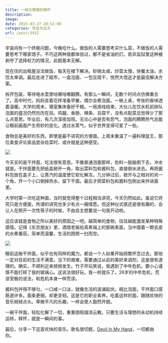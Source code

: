 ```yaml
---
title: 一碗方便面的释怀
description: 
image: 
date: 2015-03-27 20:52:00
categories: 苟且与远方
url: /post/3432
---
```


宇宙间有一个终极问题，今晚吃什么。做饭的人需要思考买什么菜，不做饭的人需要思考下哪家馆子。不巧这两种我都体验过，都不是省油的灯。若非监狱里这种被剥夺了选择权力的情况，此题基本无解。

现在住的出租屋没法做饭，每天在楼下解决。砂锅太咸，炒菜太慢，快餐太油，水饺太单调。最后走进了超市，一盒泡面、一包豆腐干，恍然大悟这才是最佳解决方案。

拆开包装，等待电水壶里咕嘟咕嘟翻腾。有那么一瞬间，无数个时间点仿佛重合了。高中时代，妈妈变着花样准备早餐，偶尔会煮泡面。一碗上桌，夸张的香味透着温暖。大学的周末，寝室集体备好干粮。一局游戏结束，大伙儿在饮水机前排队泡面的盛况仍然历历在目。鸡腿、香肠、辣条、豆腐干，没有点配菜总觉得少了那么点意思。毕业后，有几次深夜加班。无论心中是否有怨气，泡面的腾腾热气总能让眼前画面产生奇妙的变化。透过水蒸气，似乎世界变得可爱了一些。

食物总是美好的东西，即使是最不讲究的方便面。上周末重温了一遍料理鼠王，那位美食评论家品尝杂烩菜时，或许就是这种感受。

![](https://storageapi.fleek.co/0a3a8890-e65e-47ce-93d7-0442b9209d38-bucket/blog/posts/2015-03/03-27/2.jpg)

今天买的是干拌面，吃法很有意思。不像普通泡面那样，佐料一股脑倒下去，冲水就是。干拌面要先把纸盖掀开一角，取出菜料包和酱料包，直接倒水进去。再把酱料包放在盖子上，让蒸汽的温度使它软化解冻。几分钟过后，掀开与之相对的另一个角，开一个小口倒掉热水，留下干面。最后才把菜料包和酱料包倒出来拌进面里。

大学时第一次吃这种面，当时就觉得整个过程相当讲究，今天仍然如此。虽说它终究只是方便面，所谓的讲究也多少有点一厢情愿。但这种仪式感还是很有趣的，会让人在掰开一次性筷子的时候，不由自主想要说一句我开动啦。

这应该就是食物之所以美好的原因之一吧。越简单的食物，往往越能激发某种特殊感情。记得《东京朋友》里，酒馆老板给真希端上的那碗素面，当中摆着一颗去皮的水煮番茄，简单而温馨，生活的困顿一扫而空。

![](https://storageapi.fleek.co/0a3a8890-e65e-47ce-93d7-0442b9209d38-bucket/blog/posts/2015-03/03-27/1.jpg)

眼前这碗干拌面，似乎也有同样的魔力。都说一个人如果开始频繁怀念过去，那他一定对目前的生活不满意。当下的艰难，需要通过从前的美好来调剂，这是很有道理的。确实，不顺利近来频频发生。竹子开玩笑说，我遇到了中年危机，要小心谨慎不能打碎了我的玻璃心。这说法很好玩，我一听就乐了。26岁的中年危机，荒谬至极的说法，和危机本身一样荒谬。

酱料包拌得不够匀，一口咸一口淡，就像生活的波澜起伏。相比泡面，干拌面口感筋道许多。面条更细，却更坚韧。这是它的职业素养。吃着这样的面，跟随欢快的音乐频频点头。卑微平凡的乐趣，一样会使人豁然开朗。

一碗干拌面，轻松化解了一切，重重困阻烟消云散。只要生活与理想的永动机持续运转，释怀，就是一瞬间的事。

最后，分享一下这首欢快的音乐。歌名很切题，[Devil In My Hand](http://music.163.com/#/song?id=27566253)，一切都由你。